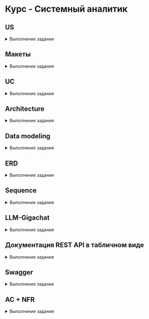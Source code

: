 # **Курс - Системный аналитик**

## US 
<details>
<summary>Выполнение задания</summary>

User story (пользовательская история) — это простой и короткий текст, который описывает
потребности и ожидания заказчика от продукта или услуги. Основная цель —понять, что именно
нужно создать, чтобы удовлетворить потребности конечного пользователя.

`Шаблон: "Я, как [роль], хочу иметь [возможность] для того чтобы [цель]".`
    
![alt text](images/Zhuravlev_Andrey.drawio.jpg) 
</details>

## Макеты
<details>
<summary>Выполнение задания</summary>

Макеты или прототипы системы нужны для того, чтобы дизайнер мог понять, что именно ему
необходимо изобразить, а также для того, чтобы понять пользовательский путь. В макете должно
быть схематично отображен будущий интерфейс со всеми основными элементами

- отрисовка в draw.io
- не более 5 макетов
- только основной сценарий

![alt text](images/Zhuravlev_Andrey.drawio%20(3).jpg) 
</details>

## UC
<details>
<summary>Выполнение задания</summary>
    
Use case (вариант использования) — это описание того, как пользователь взаимодействует с
системой, чтобы достичь определенной цели. Варианты использования помогают понять
требования к системе и то, как она будет работать в разных сценариях.
    
В соответствии с Use Story и созданными макетами, необходимо составить Use Case в формате таблицы
Количество альтернативных/исключительных сценариев от 1 до 5

![alt text](images/Zhuravlev_Andrey.drawio%20(1).jpg) 
</details>

## Architecture
<details>
<summary>Выполнение задания</summary>
    
Трёхуровневая архитектура
    
Фронтенд – это схематичный веб или мобильное приложение системы. Также фронтенд
называют клиентом
Бэкенд – это внутренний сервер системы проекта. Сервер обращается к базе данных с
полученными данными от клиента (фронтенда)
База данных – это хранилище данных, с которыми будет работать сервер

![alt text](images/Zhuravlev_Andrey.drawio%20(2).jpg) 
</details>

## Data modeling
<details>
<summary>Выполнение задания</summary>

Модель данных – это представление данных, атрибутного состава сущностей, как сущности
связаны друг с другом. 

![alt text](images/Zhuravlev_Andrey.drawio%20(5).jpg) 
</details>

## ERD
<details>
<summary>Выполнение задания</summary>

ERD-диаграмма — диаграмма где показано, как разные «сущности» (люди, объекты,
концепции и так далее) связаны между собой внутри системы. 

Задание: 
Сделать ER-диаграмму для своего проекта: 
- Отображены все сущности 
- Описаны атрибуты сущностей 
- Указаны типы данных сущностей 
- Отображены связи между сущностями 
- Указаны типы связей в нотации "воронья лапка" 
- Указаны РК (первичные ключи) и FK (внешние ключи)

Ограничения: 
1. Объем описываемых сущностей определен в занятии "модели данных" 
2. Сущности на английском языке в множественном числе 
3. Атрибуты на английском языке в единственном числе 
4. Для именования сущностей и атрибутов только строчные буквы и символ подчеркивания "_" 
5. Запрещено использовать "id" в качестве атрибута. Можно использовать постфикс "_id" 
6. Допустимые типы данных: INT, DECIMAL, VARCHAR, TEXT, BOOL, DATE, TIMESTAMPZ 
7. В крайних случаях возможно согласование экспертом использование дополнительных типов данных из документации PostgreSQL 
8. Не указываем ограничения для типов данных, например VARCHAR (255) писать не надо, только VARCHAR 
9. Не больше одного РК на сущность 
10. Формат сдачи файлы.drawio и.pdf 

```SQL
CREATE TABLE users(
    user_id SERIAL PRIMARY KEY,
    user_first_name VARCHAR(100),
    user_last_name VARCHAR(100),
    patronymic VARCHAR(100)
);
CREATE TYPE status_enum AS ENUM ('В сети', 'Отошел', 'Занят');
CREATE TABLE profiles(
    profile_id SERIAL PRIMARY KEY,
    user_id INT NOT NULL,
    birth_date DATE,
    status status_enum DEFAULT 'Отошел',
    CONSTRAINT fk_profiles_users FOREIGN KEY (user_id) REFERENCES users(user_id) ON DELETE CASCADE 
);
CREATE TABLE photos(
    photo_id SERIAL PRIMARY KEY,
    profile_id INT NOT NULL,
    name VARCHAR(100),
    size DECIMAL,
    pixels VARCHAR(100),
    format VARCHAR(100),
    route VARCHAR(100),
    date_of_creation TIMESTAMP WITH TIME ZONE,
    CONSTRAINT fk_photos_profiles FOREIGN KEY (profile_id) REFERENCES profiles(profile_id) ON DELETE CASCADE
);
INSERT INTO users(user_first_name, user_last_name, patronymic ) 
VALUES
('Андрей', 'Журавлёв', 'Александрович'),
('Кристина', 'Тихонова', 'Владимировна'),
('Евгения', 'Никитенкова', 'Ивановна');
INSERT INTO profiles(user_id, birth_date, status) 
VALUES
(1, '1992-10-07', 'В сети'),
(2, '1995-03-30', 'Отошел'),
(3, '1994-06-15', 'Занят');
INSERT INTO photos(profile_id, name, size, pixels, format, route, date_of_creation) 
VALUES
(1, '123', 12, '1795x2551', 'PNG', 'C:/Documents/', '2024-11-14'),
(2, '456', 13, '1795x2551', 'PNG', 'C:/Documents/', '2024-11-14'),
(3, '789', 11, '1795x2551', 'SVG', 'C:/Documents/', '2024-11-14');
SELECT user_first_name AS Имя, user_last_name AS Фамилия, patronymic AS Отчество, birth_date AS Дата_рождения, status AS Статус, name AS Название_файла, size AS Размер_в_МБ, pixels AS Разрешение,format AS Формат_файла, route AS Расположение_файла, date_of_creation AS Дата_создания
FROM users
JOIN profiles ON users.user_id = profiles.user_id
JOIN photos ON profiles.profile_id = photos.profile_id

drop TABLE users,profiles, photos;
drop TYPE status_enum
```
![alt text](images/Zhuravlev_Andrey.drawio%20(4).jpg) 
</details>

## Sequence
<details>
<summary>Выполнение задания</summary>

1. Построить sequence-диаграмму с использованием PlantUML.
2. Составить сопроводительную таблицу, поясняющую взаимодействия/вызовы/стрелки, указанные на диаграмме. Пример брать из шаблона ФТ.

Требования
1. Только основной положительный сценарий (никаких альтернативных). Остановитесь на ОДНОЙ END2END цепи вызовов.
2. Только синхронные запросы.
3. Только трехзвенная архитектура.

```plantuml
@startuml

skin rose

autonumber

actor User
participant "Mobile App" as App
participant "Backend" as Backend
database "Database" as DB

activate User
User -> App : Пользователь выбирает фото

activate App
App -> Backend : Загрузка фото

activate Backend
Backend -> Backend : Валидация фото
Backend -> DB : Сохранение фото

activate DB
DB --> Backend : Подтверждение сохранения
Backend -> DB : Сохранение метаданных
DB --> Backend : Подтверждение сохранения

deactivate DB
Backend --> App : Возвращает URL
deactivate Backend

App -> Backend : Запрос для получения актуального профиля
activate Backend
Backend -> DB : Получение данных профиля
activate DB
DB --> Backend : Возвращает данные профиля
deactivate DB
Backend --> App : Возвращает обновленные данные профиля
deactivate Backend

App --> User : Обновляет фото профиля
deactivate App
deactivate User
@enduml
```

![alt text](images/Zhuravlev_Andrey.drawio%20(6).jpg) 
</details>

## LLM-Gigachat
<details>
<summary>Выполнение задания</summary>
На языке Python с использованием любых библиотек написать скрипт, который шлет в апи гигачата системный и пользовательский промпты (на свободную тему). Результат ответа от гигачата необходимо вывести в консоль (терминал).

[LLM.py](LLM.py) 

### Запуск скрипта с использованием GigaChat API

#### Шаг 1: Установка необходимых библиотек

Для работы скрипта вам потребуется установить несколько Python-библиотек. Если у вас еще нет установленных `langchain` и `getpass`, выполните следующую команду в терминале:

```bash
pip install langchain
pip install getpass
```

#### Шаг 2: Получение токена доступа

Чтобы использовать GigaChat API, вам понадобится токен доступа (`Authorization key`). Если вы еще не получили его, обратитесь к документации платформы, где вы используете GigaChat, чтобы узнать, как получить этот ключ.

#### Шаг 3: Сохранение токена в переменной окружения

После получения токена сохраните его в переменную окружения `GIGACHAT_TOKEN`. Это можно сделать следующим образом:

1. Откройте терминал и введите следующую команду:
   
   ```bash
   export GIGACHAT_TOKEN='ваш_токен'
   ```

   Убедитесь, что вместо `ваш_токен` подставили свой реальный токен.

2. Для проверки, что токен был сохранён правильно, выполните команду:

   ```bash
   echo $GIGACHAT_TOKEN
   ```

   Вы должны увидеть ваш токен в выводе команды.

#### Шаг 4: Запуск скрипта

Теперь, когда все готово, запустите скрипт:

 Запустите скрипт следующей командой:

   ```bash
   python LLM.py
   ```

#### Шаг 5: Ввод данных

Когда скрипт запустится, он запросит у вас ввод Use case. Введите интересующий вас сценарий и нажмите Enter. Скрипт отправит запрос в GigaChat и выведет ответ. 
</details>

## Документация REST API в табличном виде
<details>
<summary>Выполнение задания</summary>

1. Ознакомится с типами, использующимися в json объектах тут: 
https://www.json.org/json-en.html 
2. Создать PDF файл по описанию своего/своих спроектированных методов. Пример брать из Шаблона ФТ. В приложенном файле текстом описать какую бизнес логику реализует вызов (например, создает сущность "кот" в системе).
3. Минимум один REST вызов, максимум два REST вызова.

Требования
1. Только положительный успешный вызов/вызовы. Никаких эдж кейсов. В вызове всё идёт хорошо, вызов не ломается. 
2. Можно использовать GET И/ИЛИ POST. Брать другие типы вызовов нельзя. 

![alt text](images/Zhuravlev_Andrey.drawio%20(7).jpg) 
</details>

## Swagger
<details>
<summary>Выполнение задания</summary>
Взять свои методы, спроектированные в табличной форме и положить их в формат сваггера. 
- больше 2х методов делать нельзя. 
- методы только GET или POST.
- только положительный успешный вызов/вызовы. Никаких эдж кейсов. В вызове всё идёт хорошо, вызов не ломается. 

```yaml
openapi: 3.0.3
info:
  title: Swagger
  description: Описание методов API для загрузки фотографии на сервер
  version: 1.0.12
servers:
  - url: https://telegram.com/api/v1
tags:
  - name: avatar
    description: Метод для работы с фотографиями
paths:
  /users/{userId}/avatar:
    post:
      tags:
        - avatar
      summary: Загрузить аватар пользователя
      description: Загружает аватар для указанного пользователя
      parameters:
        - in: path
          name: userId
          required: true
          schema:
            type: integer
          description: Идентификатор пользователя
      requestBody:
        content:
          multipart/form-data:
            schema:
              $ref: '#/components/schemas/AvatarFile'
      responses:
        '201':
          description: Аватар успешно загружен
          content:
            application/json:
              schema:
                $ref: '#/components/schemas/AvatarUploadResponse'
        '400':
          description: Неправильный формат файла
          content:
            application/json:
              schema:
                $ref: '#/components/schemas/ErrorResponse'
        '413':
          description: Превышен допустимый размер файла
          content:
            application/json:
              schema:
                $ref: '#/components/schemas/ErrorResponse'
        '415':
          description: Неподдерживаемый MIME-тип файла
          content:
            application/json:
              schema:
                $ref: '#/components/schemas/ErrorResponse'
        '500':
          description: Внутренняя ошибка сервера
          content:
            application/json:
              schema:
                $ref: '#/components/schemas/ErrorResponse'
components:
  schemas:
    AvatarFile:
      type: object
      properties:
        avatar:
          type: string
          format: binary
          description: Изображение (файл фотографии)
          maxLength: 20971520  # Максимальный размер файла 20 МБ
          minLength: 512      # Минимальный размер файла 512 байт
          pattern: '^data:image/(png|jpeg|svg\+xml);base64,[a-zA-Z0-9+/=]*$'  # Проверяем, что файл имеет правильный MIME-тип
      required:
        - avatar
    AvatarUploadResponse:
      type: object
      properties:
        message:
          type: string
          description: Сообщение о результате выполнения операции
          example: "Аватар успешно загружен"
        userId:
          type: integer
          description: Идентификатор пользователя, для которого был загружен аватар
          example: 42
        avatarUrl:
          type: string
          description: Ссылка на загруженный аватар
          example: "https://example.com/avatars/user_42.png"
        timestamp:
          type: string
          description: Время загрузки аватара в формате ISO 8601
          example: "2023-09-01T15:30:00Z"
        filename:
          type: string
          description: Исходное имя файла
          example: "profile_pic.jpg"
        sizeMb:
          type: number
          format: double
          description: Размер загруженного файла в мегабайтах
          example: 2.5
        mimeType:
          type: string
          description: MIME-тип загруженного файла
          example: "image/jpeg"
      required:
        - message
        - userId
        - avatarUrl
        - timestamp
        - filename
        - sizeMb
        - mimeType
    ErrorResponse:
      type: object
      properties:
        Code:
          type: number
          description: Код ошибки
          example: 400
        Message:
          type: string
          description: Подробное сообщение об ошибке
          example: "Неправильный формат файла"
      required:
        - Code
        - Message
```
</details>

## AC + NFR
<details>
<summary>Выполнение задания</summary>

КП
 - Кейсы в рамках ваших фичей, связаны с US, UC и макетами
 - Кейсы не должны включать в себя основной сценарий
 - Описать от 2 до 4 кейсов включительно

 ![alt text](images/Zhuravlev_Andrey.drawio%20(8).jpg)
 ![alt text](images/Zhuravlev_Andrey.drawio%20(9).jpg)
</details>
